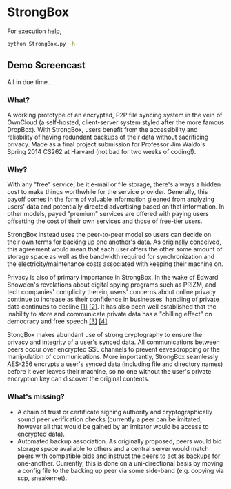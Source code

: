 StrongBox
============
For execution help,
```bash
python StrongBox.py -h
```

## Demo Screencast
All in due time...

### What?

A working prototype of an encrypted, P2P file syncing system in the vein of OwnCloud (a self-hosted, client-server  system styled after the more famous DropBox). With StrongBox, users benefit from the accessibility and reliability of having redundant backups of their data without sacrificing privacy. Made as a final project submission for Professor Jim Waldo's Spring 2014 CS262 at Harvard (not bad for two weeks of coding!).

### Why?

With any "free" service, be it e-mail or file storage, there's always a hidden cost to make things worthwhile for the service provider. Generally, this payoff comes in the form of valuable information gleaned from analyzing users' data and potentially directed advertising based on that information. In other models, payed "premium" services are offered with paying users offsetting the cost of their own services and those of free-tier users.

StrongBox instead uses the peer-to-peer model so users can decide on their own terms for backing up one another's data. As originally conceived, this agreement would mean that each user offers the other some amount of storage space as well as the bandwidth required for synchronization and the electricity/maintenance costs associated with keeping their machine on.

Privacy is also of primary importance in StrongBox. In the wake of Edward Snowden's revelations about digital spying programs such as PRIZM, and tech companies' complicity therein, users' concerns about online privacy continue to increase as their confidence in businesses' handling of private data continues to decline [[1]](http://www.truste.com/about-TRUSTe/press-room/news_us_truste_reveals_consumers_more_concerned_about_data_collection) [[2]](http://www.pewinternet.org/2013/09/05/anonymity-privacy-and-security-online/). It has also been well established that the inability to store and communicate private data has a "chilling effect" on democracy and free speech [[3]](https://www.eff.org/press/releases/eff-files-22-firsthand-accounts-how-nsa-surveillance-chilled-right-association) [[4]](http://www.presstv.com/detail/2013/11/12/334416/us-writers-scared-silent-by-nsa-spying/).

StongBox makes abundant use of strong cryptography to ensure the privacy and integrity of a user's synced data. All communications between peers occur over encrypted SSL channels to prevent eavesdropping or the manipulation of communications. More importantly, StrongBox seamlessly AES-256 encrypts a user's synced data (including file and directory names) before it ever leaves their machine, so no one without the user's private encryption key can discover the original contents.

### What's missing?
* A chain of trust or certificate signing authority and cryptographically sound peer verification checks (currently a peer can be imitated, however all that would be gained by an imitator would be access to encrypted data).
* Automated backup association. As originally proposed, peers would bid storage space available to others and a central server would match peers with compatible bids and instruct the peers to act as backups for one-another. Currently, this is done on a uni-directional basis by moving a config file to the backing up peer via some side-band (e.g. copying via scp, sneakernet).